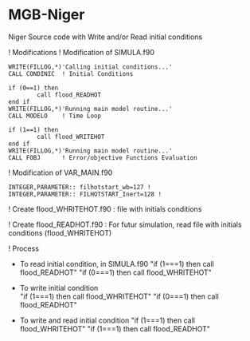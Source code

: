 # MGB-Niger

Niger Source code with Write and/or Read initial conditions

! Modifications
! Modification of SIMULA.f90 

	WRITE(FILLOG,*)'Calling initial conditions...'
	CALL CONDINIC  ! Initial Conditions
	
    if (0==1) then
            call flood_READHOT  
    end if
    WRITE(FILLOG,*)'Running main model routine...'
    CALL MODELO    ! Time Loop
    
	if (1==1) then
            call flood_WRITEHOT  
    end if
	WRITE(FILLOG,*)'Running main model routine...'
	CALL FOBJ 	   ! Error/objective Functions Evaluation
	
! Modification of VAR_MAIN.f90

    INTEGER,PARAMETER:: filhotstart_wb=127 !
    INTEGER,PARAMETER:: FILHOTSTART_Inert=128 !
	
	
! Create flood_WHRITEHOT.f90 : file with initials conditions 

		
! Create flood_READHOT.f90 : For futur simulation, read file with initials conditions (flood_WHRITEHOT)

! Process

- To read initial condition, in SIMULA.f90
	"if (1===1) then call flood_READHOT" 
	"if (0===1) then call flood_WHRITEHOT"
	
- To write initial condition 		
	"if (1===1) then call flood_WHRITEHOT" 
	"if (0===1) then call flood_READHOT"

- To write and read initial condition 
	"if (1===1) then call flood_WHRITEHOT" 
	"if (1===1) then call flood_READHOT"
		

		




